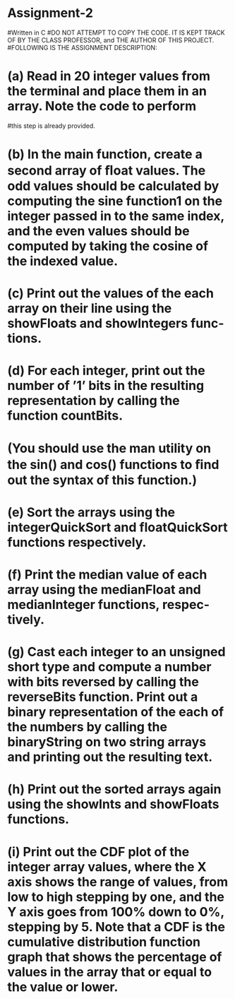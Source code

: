 # Assignment-2

#Written in C
#DO NOT ATTEMPT TO COPY THE CODE. IT IS KEPT TRACK OF BY THE CLASS PROFESSOR, and THE AUTHOR OF THIS PROJECT.
#FOLLOWING IS THE ASSIGNMENT DESCRIPTION:
#    (a) Read in 20 integer values from the terminal and place them in an array. Note the code to perform
#this step is already provided.
#    (b) In the main function, create a second array of ﬂoat values. The odd values should be calculated by computing the sine function1 on the integer passed in to the same index, and the even values should be computed by taking the cosine of the indexed value.
#    (c) Print out the values of the each array on their line using the showFloats and showIntegers func-tions.
#    (d) For each integer, print out the number of ’1’ bits in the resulting representation by calling the function countBits.
#      (You should use the man utility on the sin() and cos() functions to ﬁnd out the syntax of this function.)
#    (e) Sort the arrays using the integerQuickSort and floatQuickSort functions respectively.
#    (f) Print the median value of each array using the medianFloat and medianInteger functions, respec-tively.
#    (g) Cast each integer to an unsigned short type and compute a number with bits reversed by calling the reverseBits function. Print out a binary representation of the each of the numbers by calling the binaryString on two string arrays and printing out the resulting text.
#    (h) Print out the sorted arrays again using the showInts and showFloats functions.
#    (i) Print out the CDF plot of the integer array values, where the X axis shows the range of values, from low to high stepping by one, and the Y axis goes from 100% down to 0%, stepping by 5. Note that a CDF is the cumulative distribution function graph that shows the percentage of values in the array that or equal to the value or lower.
